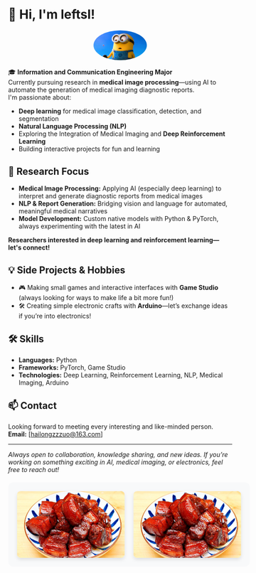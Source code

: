 # 👋 Hi, I'm leftsl!

<!-- 
![小黄人 (1)](https://github.com/user-attachments/assets/b005fe74-0717-4049-9277-acb0b0e19234)
-->

<p align="center">
  <img src="https://github.com/leftsl/leftsl/blob/main/despicable%20me1.jpg" width="120" style="border-radius: 50%;" alt="leftsl's avatar" />
</p>

<!--
Banner Suggestion:
You can create a custom banner using Canva, Figma, or a free tool like https://readme-hero-generator.com/
Recommended size: 1200x400px (or similar 3:1 ratio)
Upload it to your repo or use an external link.
Example:
![Banner](https://your-image-link.com/banner.png)
-->



🎓 **Information and Communication Engineering Major**  
Currently pursuing research in **medical image processing**—using AI to automate the generation of medical imaging diagnostic reports.  
I'm passionate about:

- **Deep learning** for medical image classification, detection, and segmentation  
- **Natural Language Processing (NLP)**
- Exploring the Integration of Medical Imaging and **Deep Reinforcement Learning**
- Building interactive projects for fun and learning

## 🔬 Research Focus

- **Medical Image Processing:** Applying AI (especially deep learning) to interpret and generate diagnostic reports from medical images
- **NLP & Report Generation:** Bridging vision and language for automated, meaningful medical narratives
- **Model Development:** Custom native models with Python & PyTorch, always experimenting with the latest in AI

**Researchers interested in deep learning and reinforcement learning—let's connect!**

## 💡 Side Projects & Hobbies

- 🎮 Making small games and interactive interfaces with **Game Studio** (always looking for ways to make life a bit more fun!)
- 🛠️ Creating simple electronic crafts with **Arduino**—let’s exchange ideas if you’re into electronics!

## 🛠️ Skills

- **Languages:** Python
- **Frameworks:** PyTorch, Game Studio
- **Technologies:** Deep Learning, Reinforcement Learning, NLP, Medical Imaging, Arduino

## 📫 Contact

Looking forward to meeting every interesting and like-minded person.<br>
**Email:** [hailongzzzuo@163.com]

---

_Always open to collaboration, knowledge sharing, and new ideas. If you’re working on something exciting in AI, medical imaging, or electronics, feel free to reach out!_

<div style="display: flex; gap: 20px; justify-content: center; width: 100%; padding: 20px; background: #f8f9fa; border-radius: 12px; margin: 20px 0;">
<img src="https://github.com/leftsl/leftsl/raw/main/bouilli.jpeg" alt="Left" style="width: 48%; margin: auto; border-radius: 8px; height: 150px; object-fit: cover; box-shadow: 0 4px 8px rgba(0,0,0,0.1);">
<img src="https://github.com/leftsl/leftsl/raw/main/bouilli.jpeg" alt="Right" style="width: 48%; margin: auto; border-radius: 8px; height: 150px; object-fit: cover; box-shadow: 0 4px 8px rgba(0,0,0,0.1);">
</div>
